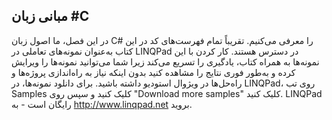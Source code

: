## مبانی زبان #C
در این فصل، ما اصول زبان C# را معرفی می‌کنیم. تقریباً تمام فهرست‌های کد در این کتاب به‌عنوان نمونه‌های تعاملی در LINQPad در دسترس هستند. کار کردن با این نمونه‌ها به همراه کتاب، یادگیری را تسریع می‌کند زیرا شما می‌توانید نمونه‌ها را ویرایش کرده و به‌طور فوری نتایج را مشاهده کنید بدون اینکه نیاز به راه‌اندازی پروژه‌ها و راه‌حل‌ها در ویژوال استودیو داشته باشید. برای دانلود نمونه‌ها، در LINQPad، روی تب Samples کلیک کنید و سپس روی "Download more samples" کلیک کنید. LINQPad رایگان است - به http://www.linqpad.net بروید.
